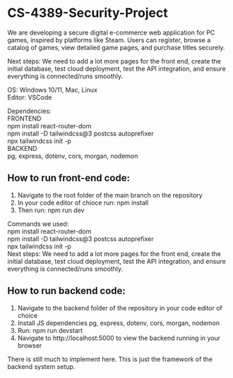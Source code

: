 # CS-4389-Security-Project
We are developing a secure digital e-commerce web application for PC games, inspired by platforms like Steam. Users can register, browse a catalog of games, view detailed game pages, and purchase titles securely. 
  
Next steps: We need to add a lot more pages for the front end, create the initial database, test cloud deployment, test the API integration, and ensure everything is connected/runs smoothly.  
  
OS: Windows 10/11, Mac, Linux  
Editor: VSCode 

Dependencies:  
FRONTEND  
npm install react-router-dom  
npm install -D tailwindcss@3 postcss autoprefixer  
npx tailwindcss init -p  
BACKEND  
pg, express, dotenv, cors, morgan, nodemon  

## How to run front-end code: 
1. Navigate to the root folder of the main branch on the repository
2. In your code editor of chioce run: npm install  
3. Then run: npm run dev  

Commands we used:  
npm install react-router-dom  
npm install -D tailwindcss@3 postcss autoprefixer  
npx tailwindcss init -p  
Next steps: We need to add a lot more pages for the front end, create the initial database, test cloud deployment, test the API integration, and ensure everything is connected/runs smoothly.  

## How to run backend code:
1. Navigate to the backend folder of the repository in your code editor of choice
2. Install JS dependencies pg, express, dotenv, cors, morgan, nodemon
3. Run: npm run devstart
4. Navigate to http://localhost:5000 to view the backend running in your browser

There is still much to implement here. This is just the framework of the backend system setup.




